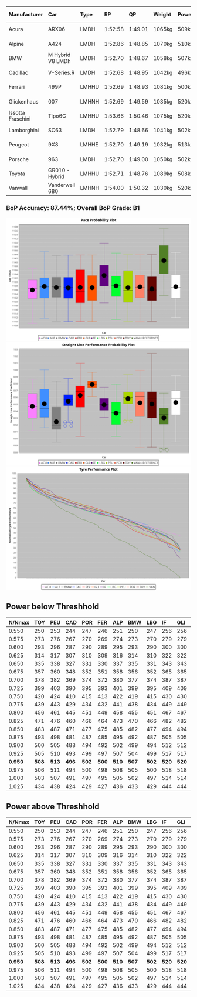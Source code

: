 |Manufacturer|Car|Type|RP|QP|Weight|Power¹|Threshhold|PINC|Power²|E/Stint|AVG Vmax|FDS|RDLC|L/Stint|BOP-Grade|ModelAccuracy|ModelPoints|Match%|
|:-|:-|:-|:-|:-|:-|:-|:-|:-|:-|:-|:-|:-|:-|:-|:-|:-|:-|:-|
|Acura|ARX06|LMDH|1:52.58|1:49.01|1065kg|509kw|210.0kph|0%|509kw|904MJ|274.33kph-289.39kph|-|1.00|29|-C2|100.00%|995|72.13%|
|Alpine|A424|LMDH|1:52.86|1:48.85|1070kg|510kw|210.0kph|0%|510kw|905MJ|274.83kph-292.75kph|-|1.00|29|~A1|81.46%|523|100.00%|
|BMW|M Hybrid V8 LMDh|LMDH|1:52.70|1:48.67|1058kg|507kw|210.0kph|0%|507kw|893MJ|271.63kph-292.18kph|-|1.02|29|-A2|98.60%|1690|91.88%|
|Cadillac|V-Series.R|LMDH|1:52.68|1:48.95|1042kg|496kw|210.0kph|0%|496kw|872MJ|270.31kph-291.47kph|-|1.02|29|-A2|98.38%|1765|92.26%|
|Ferrari|499P|LMHHU|1:52.69|1:48.93|1081kg|500kw|210.0kph|0%|500kw|885MJ|273.12kph-292.59kph|190kph|1.01|29|~A1|92.24%|2247|95.60%|
|Glickenhaus|007|LMHNH|1:52.69|1:49.59|1035kg|520kw|210.0kph|0%|520kw|914MJ|281.50kph-291.91kph|-|0.95|29|+A2|96.18%|554|91.46%|
|Issotta Fraschini|Tipo6C|LMHHU|1:53.66|1:50.46|1075kg|520kw|210.0kph|0%|520kw|922MJ|276.76kph-286.01kph|190kph|1.03|29|+E1|66.67%|96|56.58%|
|Lamborghini|SC63|LMDH|1:52.79|1:48.66|1041kg|502kw|210.0kph|0%|502kw|883MJ|273.28kph-289.14kph|-|1.05|29|~A1|96.77%|419|97.12%|
|Peugeot|9X8|LMHHE|1:52.70|1:49.19|1032kg|513kw|210.0kph|0%|513kw|904MJ|273.35kph-293.88kph|150kph|1.03|29|~A1|87.65%|1795|98.73%|
|Porsche|963|LMDH|1:52.70|1:49.00|1050kg|502kw|210.0kph|0%|502kw|887MJ|272.09kph-292.49kph|-|1.02|29|-A2|96.81%|5438|94.14%|
|Toyota|GR010 - Hybrid|LMHHU|1:52.71|1:48.76|1089kg|508kw|210.0kph|0%|508kw|903MJ|271.21kph-299.00kph|190kph|1.01|29|~A1|86.04%|1751|99.98%|
|Vanwall|Vanderwell 680|LMHNH|1:54.00|1:50.32|1030kg|520kw|210.0kph|0%|520kw|901MJ|269.00kph-288.86kph|-|1.01|29|+E1|91.42%|501|59.42%|

### BoP Accuracy: 87.44%; Overall BoP Grade: B1
![PACECHART](./IMG/ACOMETHOD.png)
![STRAIGHTLINEPERFORMANCECHART](./IMG/ACOMETHOD_sp.png)
![TYREPERFORMANCECHART](./IMG/ACOMETHOD_tw.png)

## Power below Threshhold
|N/Nmax|TOY|PEU|CAD|POR|FER|ALP|BMW|LBG|IF|GLI|VAN|ACU|
|:-|:-|:-|:-|:-|:-|:-|:-|:-|:-|:-|:-|:-|
|0.550|250|253|244|247|246|251|250|247|256|256|256|251|
|0.575|273|276|267|270|269|274|273|270|279|279|279|274|
|0.600|293|296|287|290|289|295|293|290|300|300|300|294|
|0.625|314|317|307|310|309|316|314|310|322|322|322|315|
|0.650|335|338|327|331|330|337|335|331|343|343|343|336|
|0.675|357|360|348|352|351|358|356|352|365|365|365|357|
|0.700|378|382|369|374|372|380|377|374|387|387|387|379|
|0.725|399|403|390|395|393|401|399|395|409|409|409|400|
|0.750|420|424|410|415|413|422|419|415|430|430|430|421|
|0.775|439|443|429|434|432|441|438|434|449|449|449|440|
|0.800|456|461|445|451|449|458|455|451|467|467|467|457|
|0.825|471|476|460|466|464|473|470|466|482|482|482|472|
|0.850|483|487|471|477|475|485|482|477|494|494|494|484|
|0.875|493|498|481|487|485|495|492|487|505|505|505|494|
|0.900|500|505|488|494|492|502|499|494|512|512|512|501|
|0.925|505|510|493|499|497|507|504|499|517|517|517|506|
|**0.950**|**508**|**513**|**496**|**502**|**500**|**510**|**507**|**502**|**520**|**520**|**520**|**509**|
|0.975|506|511|494|500|498|508|505|500|518|518|518|507|
|1.000|503|507|491|497|495|505|502|497|514|514|514|504|
|1.025|434|438|424|429|427|436|433|429|444|444|444|435|

## Power above Threshhold
|N/Nmax|TOY|PEU|CAD|POR|FER|ALP|BMW|LBG|IF|GLI|VAN|ACU|
|:-|:-|:-|:-|:-|:-|:-|:-|:-|:-|:-|:-|:-|
|0.550|250|253|244|247|246|251|250|247|256|256|256|251|
|0.575|273|276|267|270|269|274|273|270|279|279|279|274|
|0.600|293|296|287|290|289|295|293|290|300|300|300|294|
|0.625|314|317|307|310|309|316|314|310|322|322|322|315|
|0.650|335|338|327|331|330|337|335|331|343|343|343|336|
|0.675|357|360|348|352|351|358|356|352|365|365|365|357|
|0.700|378|382|369|374|372|380|377|374|387|387|387|379|
|0.725|399|403|390|395|393|401|399|395|409|409|409|400|
|0.750|420|424|410|415|413|422|419|415|430|430|430|421|
|0.775|439|443|429|434|432|441|438|434|449|449|449|440|
|0.800|456|461|445|451|449|458|455|451|467|467|467|457|
|0.825|471|476|460|466|464|473|470|466|482|482|482|472|
|0.850|483|487|471|477|475|485|482|477|494|494|494|484|
|0.875|493|498|481|487|485|495|492|487|505|505|505|494|
|0.900|500|505|488|494|492|502|499|494|512|512|512|501|
|0.925|505|510|493|499|497|507|504|499|517|517|517|506|
|**0.950**|**508**|**513**|**496**|**502**|**500**|**510**|**507**|**502**|**520**|**520**|**520**|**509**|
|0.975|506|511|494|500|498|508|505|500|518|518|518|507|
|1.000|503|507|491|497|495|505|502|497|514|514|514|504|
|1.025|434|438|424|429|427|436|433|429|444|444|444|435|
